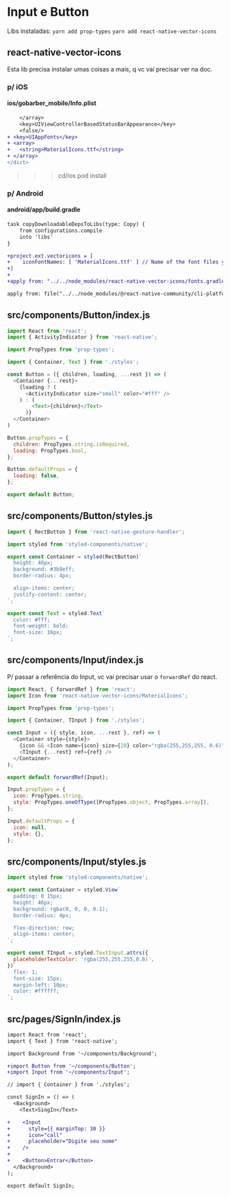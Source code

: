 # Input e Button

Libs instaladas:
`yarn add prop-types`
`yarn add react-native-vector-icons`

## react-native-vector-icons

Esta lib precisa instalar umas coisas a mais, q vc vai precisar ver na doc.

### p/ iOS

#### ios/gobarber_mobile/Info.plist

```diff
	</array>
	<key>UIViewControllerBasedStatusBarAppearance</key>
	<false/>
+ <key>UIAppFonts</key>
+ <array>
+   <string>MaterialIcons.ttf</string>
+ </array>
</dict>
```

>>> cd/ios pod install

### p/ Android

#### android/app/build.gradle

```diff
task copyDownloadableDepsToLibs(type: Copy) {
    from configurations.compile
    into 'libs'
}

+project.ext.vectoricons = [
+    iconFontNames: [ 'MaterialIcons.ttf' ] // Name of the font files you want to copy
+]
+
+apply from: "../../node_modules/react-native-vector-icons/fonts.gradle"

apply from: file("../../node_modules/@react-native-community/cli-platform-android/native_modules.gradle"); applyNativeModulesAppBuildGradle(project)
```

## src/components/Button/index.js

```javascript
import React from 'react';
import { ActivityIndicator } from 'react-native';

import PropTypes from 'prop-types';

import { Container, Text } from './styles';

const Button = ({ children, loading, ...rest }) => (
  <Container {...rest}>
    {loading ? (
      <ActivityIndicator size="small" color="#fff" />
    ) : (
        <Text>{children}</Text>
      )}
  </Container>
)

Button.propTypes = {
  children: PropTypes.string.isRequired,
  loading: PropTypes.bool,
};

Button.defaultProps = {
  loading: false,
};

export default Button;
```

## src/components/Button/styles.js

```javascript
import { RectButton } from 'react-native-gesture-handler';

import styled from 'styled-components/native';

export const Container = styled(RectButton)`
  height: 46px;
  background: #3b9eff;
  border-radius: 4px;

  align-items: center;
  justify-content: center;
`;

export const Text = styled.Text`
  color: #fff;
  font-weight: bold;
  font-size: 16px;
`;
```

## src/components/Input/index.js

P/ passar a referência do Input, vc vai precisar usar o `forwardRef` do react.

```javascript
import React, { forwardRef } from 'react';
import Icon from 'react-native-vector-icons/MaterialIcons';

import PropTypes from 'prop-types';

import { Container, TInput } from './styles';

const Input = ({ style, icon, ...rest }, ref) => (
  <Container style={style}>
    {icon && <Icon name={icon} size={20} color="rgba(255,255,255, 0.6)" />}
    <TInput {...rest} ref={ref} />
  </Container>
);

export default forwardRef(Input);

Input.propTypes = {
  icon: PropTypes.string,
  style: PropTypes.oneOfType([PropTypes.object, PropTypes.array]),
};

Input.defaultProps = {
  icon: null,
  style: {},
};
```

## src/components/Input/styles.js

```javascript
import styled from 'styled-components/native';

export const Container = styled.View`
  padding: 0 15px;
  height: 46px;
  background: rgba(0, 0, 0, 0.1);
  border-radius: 4px;

  flex-direction: row;
  align-items: center;
`;

export const TInput = styled.TextInput.attrs({
  placeholderTextColor: 'rgba(255,255,255,0.8)',
})`
  flex: 1;
  font-size: 15px;
  margin-left: 10px;
  color: #ffffff;
`;
```

## src/pages/SignIn/index.js

```diff
import React from 'react';
import { Text } from 'react-native';

import Background from '~/components/Background';

+import Button from '~/components/Button';
+import Input from '~/components/Input';

// import { Container } from './styles';

const SignIn = () => (
  <Background>
    <Text>SingIn</Text>

+    <Input
+      style={{ marginTop: 30 }}
+      icon="call"
+      placeholder="Digite seu nome"
+    />
+
+    <Button>Entrar</Button>
  </Background>
);

export default SignIn;
```

